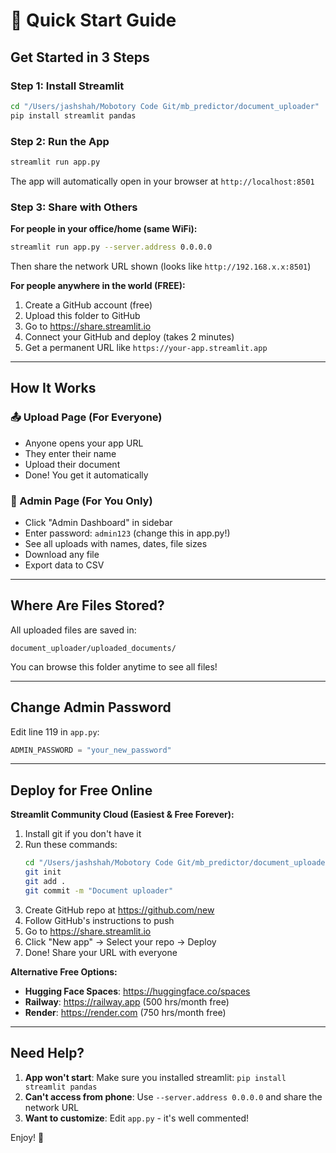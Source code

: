 # 🚀 Quick Start Guide

## Get Started in 3 Steps

### Step 1: Install Streamlit
```bash
cd "/Users/jashshah/Mobotory Code Git/mb_predictor/document_uploader"
pip install streamlit pandas
```

### Step 2: Run the App
```bash
streamlit run app.py
```

The app will automatically open in your browser at `http://localhost:8501`

### Step 3: Share with Others

**For people in your office/home (same WiFi):**
```bash
streamlit run app.py --server.address 0.0.0.0
```
Then share the network URL shown (looks like `http://192.168.x.x:8501`)

**For people anywhere in the world (FREE):**
1. Create a GitHub account (free)
2. Upload this folder to GitHub
3. Go to https://share.streamlit.io
4. Connect your GitHub and deploy (takes 2 minutes)
5. Get a permanent URL like `https://your-app.streamlit.app`

---

## How It Works

### 📤 Upload Page (For Everyone)
- Anyone opens your app URL
- They enter their name
- Upload their document
- Done! You get it automatically

### 🔐 Admin Page (For You Only)
- Click "Admin Dashboard" in sidebar
- Enter password: `admin123` (change this in app.py!)
- See all uploads with names, dates, file sizes
- Download any file
- Export data to CSV

---

## Where Are Files Stored?

All uploaded files are saved in:
```
document_uploader/uploaded_documents/
```

You can browse this folder anytime to see all files!

---

## Change Admin Password

Edit line 119 in `app.py`:
```python
ADMIN_PASSWORD = "your_new_password"
```

---

## Deploy for Free Online

**Streamlit Community Cloud (Easiest & Free Forever):**

1. Install git if you don't have it
2. Run these commands:
   ```bash
   cd "/Users/jashshah/Mobotory Code Git/mb_predictor/document_uploader"
   git init
   git add .
   git commit -m "Document uploader"
   ```
3. Create GitHub repo at https://github.com/new
4. Follow GitHub's instructions to push
5. Go to https://share.streamlit.io
6. Click "New app" → Select your repo → Deploy
7. Done! Share your URL with everyone

**Alternative Free Options:**
- **Hugging Face Spaces**: https://huggingface.co/spaces
- **Railway**: https://railway.app (500 hrs/month free)
- **Render**: https://render.com (750 hrs/month free)

---

## Need Help?

1. **App won't start**: Make sure you installed streamlit: `pip install streamlit pandas`
2. **Can't access from phone**: Use `--server.address 0.0.0.0` and share the network URL
3. **Want to customize**: Edit `app.py` - it's well commented!

Enjoy! 🎉

